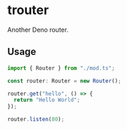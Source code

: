 # trouter
Another Deno router.
## Usage

```ts
import { Router } from "./mod.ts";

const router: Router = new Router();

router.get("hello", () => {
  return "Hello World";
});

router.listen(80);
```